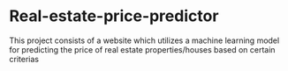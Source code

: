 # Real-estate-price-predictor
This project consists of a website which utilizes a machine learning model for predicting the price of real estate properties/houses based on certain criterias
